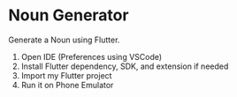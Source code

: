 # Noun Generator

Generate a Noun using Flutter.

1. Open IDE (Preferences using VSCode)
2. Install Flutter dependency, SDK, and extension if needed
3. Import my Flutter project
4. Run it on Phone Emulator

